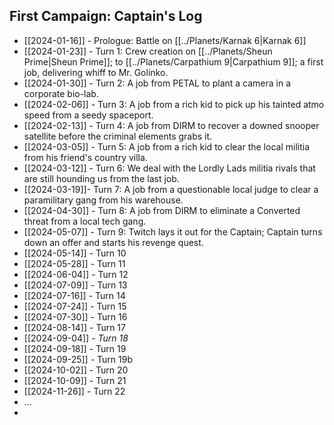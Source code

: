 ## First Campaign: Captain's Log

* [[2024-01-16]] - Prologue: Battle on [[../Planets/Karnak 6|Karnak 6]]
* [[2024-01-23]] - Turn 1: Crew creation on [[../Planets/Sheun Prime|Sheun Prime]]; to [[../Planets/Carpathium 9|Carpathium 9]]; a first job, delivering whiff to Mr. Golinko.
* [[2024-01-30]] - Turn 2: A job from PETAL to plant a camera in a corporate bio-lab.
* [[2024-02-06]] - Turn 3: A job from a rich kid to pick up his tainted atmo speed from a seedy spaceport.
* [[2024-02-13]] - Turn 4: A job from DIRM to recover a downed snooper satellite before the criminal elements grabs it. 
* [[2024-03-05]] - Turn 5: A job from a rich kid to clear the local militia from his friend's country villa.
* [[2024-03-12]] - Turn 6: We deal with the Lordly Lads militia rivals that are still hounding us from the last job.
* [[2024-03-19]]- Turn 7: A job from a questionable local judge to clear a paramilitary gang from his warehouse.
* [[2024-04-30]] - Turn 8: A job from DIRM to eliminate a Converted threat from a local tech gang.
* [[2024-05-07]] - Turn 9: Twitch lays it out for the Captain; Captain turns down an offer and starts his revenge quest.
* [[2024-05-14]] - Turn 10
* [[2024-05-28]] - Turn 11
* [[2024-06-04]] - Turn 12
* [[2024-07-09]] - Turn 13
* [[2024-07-16]] - Turn 14
* [[2024-07-24]] - Turn 15
* [[2024-07-30]] - Turn 16
* [[2024-08-14]] - Turn 17
* [[2024-09-04]] - *Turn 18*
* [[2024-09-18]] - Turn 19
* [[2024-09-25]] - Turn 19b
* [[2024-10-02]] - Turn 20
* [[2024-10-09]] - Turn 21
* [[2024-11-26]] - Turn 22
* ...
* 

